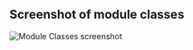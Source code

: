 Screenshot of module classes
----

![Module Classes screenshot](../data/xero/images/classes/module-classes.jpg)

